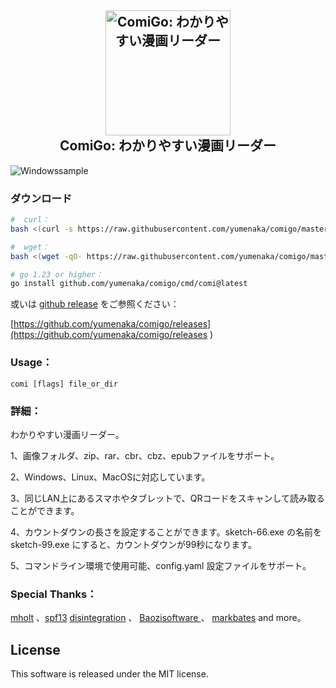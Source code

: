 <h2 align="center">
  <img src="https://raw.githubusercontent.com/yumenaka/comi/master/icon.ico" alt="ComiGo: わかりやすい漫画リーダー" width="200">
  <br>ComiGo: わかりやすい漫画リーダー<br>
</h2>

![Windowssample](https://www.yumenaka.net/wp-content/uploads/2020/08/sample.gif "Windows示例")  

### ダウンロード

```bash
#  curl：
bash <(curl -s https://raw.githubusercontent.com/yumenaka/comigo/master/get_comigo.sh)

#  wget：
bash <(wget -qO- https://raw.githubusercontent.com/yumenaka/comigo/master/get_comigo.sh)

# go 1.23 or higher：
go install github.com/yumenaka/comigo/cmd/comi@latest
```
或いは [github release](https://github.com/yumenaka/comigo/releases ) をご参照ください：　　

[https://github.com/yumenaka/comigo/releases](https://github.com/yumenaka/comigo/releases ) 

### Usage：
```
comi [flags] file_or_dir
```

### 詳細：
わかりやすい漫画リーダー。

1、画像フォルダ、zip、rar、cbr、cbz、epubファイルをサポート。

2、Windows、Linux、MacOSに対応しています。

3、同じLAN上にあるスマホやタブレットで、QRコードをスキャンして読み取ることができます。

4、カウントダウンの長さを設定することができます。sketch-66.exe の名前を sketch-99.exe にすると、カウントダウンが99秒になります。

5、コマンドライン環境で使用可能、config.yaml 設定ファイルをサポート。

### Special Thanks：

[mholt](https://github.com/mholt)  、[spf13](https://github.com/spf13)  [disintegration](https://github.com/disintegration)   、 [Baozisoftware ](https://github.com/Baozisoftware) 、 [markbates](github.com/markbates/pkger)  and more。

## License

This software is released under the MIT license.
